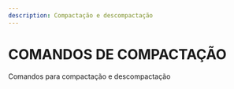 ```yaml
---
description: Compactação e descompactação
---
```


# COMANDOS DE COMPACTAÇÃO

Comandos para compactação e descompactação

